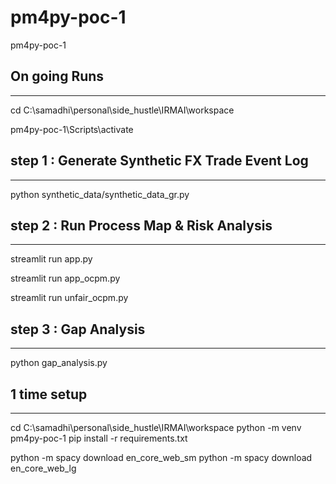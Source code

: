 # pm4py-poc-1
pm4py-poc-1

## On going Runs
---
cd C:\samadhi\personal\side_hustle\IRMAI\workspace

pm4py-poc-1\Scripts\activate

## step 1 : Generate Synthetic FX Trade Event Log
----
python synthetic_data/synthetic_data_gr.py

## step 2 : Run Process Map & Risk Analysis
----
streamlit run app.py

streamlit run app_ocpm.py

streamlit run unfair_ocpm.py

## step 3 : Gap Analysis
----
python gap_analysis.py




## 1 time setup
---
cd C:\samadhi\personal\side_hustle\IRMAI\workspace
python -m venv pm4py-poc-1
pip install -r requirements.txt

python -m spacy download en_core_web_sm
python -m spacy download en_core_web_lg